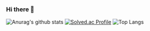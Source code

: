 ### Hi there 👋

<!--
**abookhui/abookhui** is a ✨ _special_ ✨ repository because its `README.md` (this file) appears on your GitHub profile.

Here are some ideas to get you started:

- 🔭 I’m currently working on ...
- 🌱 I’m currently learning ...
- 👯 I’m looking to collaborate on ...
- 🤔 I’m looking for help with ...
- 💬 Ask me about ...
- 📫 How to reach me: ...
- 😄 Pronouns: ...
- ⚡ Fun fact: ...
-->

![Anurag's github stats](https://github-readme-stats.vercel.app/api?username=abookhui&show_icons=true&theme=tokyonight) 
[![Solved.ac Profile](http://mazassumnida.wtf/api/v2/generate_badge?boj=topal3249)](https://solved.ac/topal3249/) 
![Top Langs](https://github-readme-stats.vercel.app/api/top-langs/?username=abookhui&layout=compact&theme=tokyonight)
